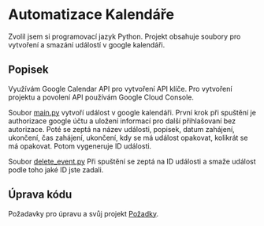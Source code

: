 # Automatizace Kalendáře
Zvolil jsem si programovací jazyk Python. Projekt obsahuje soubory pro vytvoření a smazání událostí v google kalendáři.
## Popisek
Využívám Google Calendar API pro vytvoření API klíče. Pro vytvoření projektu a povolení API používám Google Cloud Console.

Soubor [main.py](https://github.com/davidracin/Calendar_automatization/blob/master/main.py) vytvoří událost v google kalendáři. První krok při spuštění je authorizace google účtu a uložení informací pro další přihlašovaní bez autorizace. Poté se zeptá na název události, popisek, datum zahájení, ukončení, čas zahájení, ukončení, kdy se má událost opakovat, kolikrát se má opakovat. Potom vygeneruje ID události.

Soubor [delete_event.py](https://github.com/davidracin/Calendar_automatization/blob/master/delete_event.py) Při spuštění se zeptá na ID události a smaže událost podle toho jaké ID jste zadali.
## Úprava kódu
Požadavky pro úpravu a svůj projekt [Požadky](https://github.com/davidracin/Calendar_automatization/blob/master/requirments.txt).
